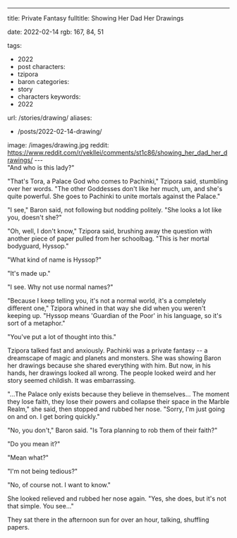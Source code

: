 ---
title: Private Fantasy
fulltitle: Showing Her Dad Her Drawings

date: 2022-02-14
rgb: 167, 84, 51

tags: 
- 2022
- post
characters:
- tzipora
- baron
categories:
- story
- characters
keywords:
- 2022

url: /stories/drawing/
aliases:
- /posts/2022-02-14-drawing/

image: /images/drawing.jpg
reddit: https://www.reddit.com/r/vekllei/comments/st1c86/showing_her_dad_her_drawings/
---<br>
"And who is this lady?"

"That's Tora, a Palace God who comes to Pachinki," Tzipora said, stumbling over her words. "The other Goddesses don't like her much, um, and she's quite powerful. She goes to Pachinki to unite mortals against the Palace."

"I see," Baron said, not following but nodding politely. "She looks a lot like you, doesn't she?"

"Oh, well, I don't know," Tzipora said, brushing away the question with another piece of paper pulled from her schoolbag. "This is her mortal bodyguard, Hyssop."

"What kind of name is Hyssop?"

"It's made up."

"I see. Why not use normal names?"

"Because I keep telling you, it's not a normal world, it's a completely different one," Tzipora whined in that way she did when you weren't keeping up. "Hyssop means 'Guardian of the Poor' in his language, so it's sort of a metaphor."

"You've put a lot of thought into this."

Tzipora talked fast and anxiously. Pachinki was a private fantasy -- a dreamscape of magic and planets and monsters. She was showing Baron her drawings because she shared everything with him. But now, in his hands, her drawings looked all wrong. The people looked weird and her story seemed childish. It was embarrassing.

"...The Palace only exists because they believe in themselves... The moment they lose faith, they lose their powers and collapse their space in the Marble Realm," she said, then stopped and rubbed her nose. "Sorry, I'm just going on and on. I get boring quickly."

"No, you don't," Baron said. "Is Tora planning to rob them of their faith?"

"Do you mean it?"

"Mean what?"

"I'm not being tedious?"

"No, of course not. I want to know."

She looked relieved and rubbed her nose again. "Yes, she does, but it's not that simple. You see..."

They sat there in the afternoon sun for over an hour, talking, shuffling papers. 

